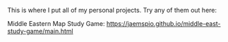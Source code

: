 This is where I put all of my personal projects. Try any of them out here:

Middle Eastern Map Study Game:
https://jaemspio.github.io/middle-east-study-game/main.html
